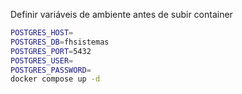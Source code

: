 Definir variáveis de ambiente antes de subir container
```sh 
POSTGRES_HOST=
POSTGRES_DB=fhsistemas
POSTGRES_PORT=5432
POSTGRES_USER=
POSTGRES_PASSWORD=
docker compose up -d
```
